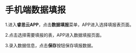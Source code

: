 # 手机端数据填报

1.进入**睿思云APP**，点击**数据填报**菜单，APP进入选择填报表页面。

2.点击选择需要填报的表，APP进入数据填报页面。

3.录入数据信息，点击**保存**按钮保存填报数据。